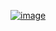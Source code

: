 [![image](https://github.com/user-attachments/assets/cfb042c0-d57b-41f2-995d-e8a5b85068e7)](https://pixona-ui-test.vercel.app/)
